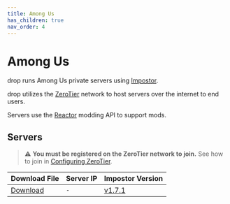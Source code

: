 ```yaml
---
title: Among Us
has_children: true
nav_order: 4
---
```


# Among Us
drop runs Among Us private servers using [Impostor](https://github.com/Impostor/Impostor).

drop utilizes the [ZeroTier](https://www.zerotier.com/) network to host servers over the internet to end users.

Servers use the [Reactor](https://github.com/NuclearPowered/Reactor) modding API to support mods.

## Servers
> ⚠ **You must be registered on the ZeroTier network to join.** See how to join in [Configuring ZeroTier](https://drop8k.github.io/docs/misc/zerotier.html).

| Download File                                                                                            | Server IP      | Impostor Version                                                   | 
| :------------------------------------------------------------------------------------------------------- | :------------- | :----------------------------------------------------------------- |
| [Download](https://cdn.discordapp.com/attachments/971213997258969129/1003411601694662656/regionInfo.json)| `-`            | [v1.7.1](https://github.com/Impostor/Impostor/releases/tag/v1.7.1) | 
